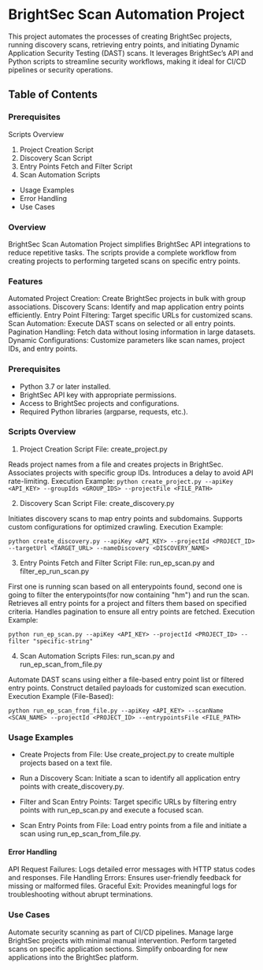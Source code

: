 # BrightSec Scan Automation Project
This project automates the processes of creating BrightSec projects, running discovery scans, retrieving entry points, and initiating Dynamic Application Security Testing (DAST) scans. It leverages BrightSec’s API and Python scripts to streamline security workflows, making it ideal for CI/CD pipelines or security operations.

## Table of Contents
### Prerequisites
Scripts Overview
1. Project Creation Script
2. Discovery Scan Script
3. Entry Points Fetch and Filter Script
4. Scan Automation Scripts
- Usage Examples
- Error Handling
- Use Cases

### Overview
BrightSec Scan Automation Project simplifies BrightSec API integrations to reduce repetitive tasks. The scripts provide a complete workflow from creating projects to performing targeted scans on specific entry points.

### Features
Automated Project Creation: Create BrightSec projects in bulk with group associations.
Discovery Scans: Identify and map application entry points efficiently.
Entry Point Filtering: Target specific URLs for customized scans.
Scan Automation: Execute DAST scans on selected or all entry points.
Pagination Handling: Fetch data without losing information in large datasets.
Dynamic Configurations: Customize parameters like scan names, project IDs, and entry points.
### Prerequisites
- Python 3.7 or later installed.
- BrightSec API key with appropriate permissions.
- Access to BrightSec projects and configurations.
- Required Python libraries (argparse, requests, etc.).
### Scripts Overview
1. Project Creation Script
File: create_project.py

Reads project names from a file and creates projects in BrightSec.
Associates projects with specific group IDs.
Introduces a delay to avoid API rate-limiting.
Execution Example:
`python create_project.py --apiKey <API_KEY> --groupIds <GROUP_IDS> --projectFile <FILE_PATH>`

2. Discovery Scan Script
File: create_discovery.py

Initiates discovery scans to map entry points and subdomains.
Supports custom configurations for optimized crawling.
Execution Example:

`python create_discovery.py --apiKey <API_KEY> --projectId <PROJECT_ID> --targetUrl <TARGET_URL> --nameDiscovery <DISCOVERY_NAME>`

3. Entry Points Fetch and Filter Script
File: run_ep_scan.py and filter_ep_run_scan.py 

First one is running scan based on all enterypoints found, second one is going to filter the enterypoints(for now containing "hm") and run the scan.
Retrieves all entry points for a project and filters them based on specified criteria.
Handles pagination to ensure all entry points are fetched.
Execution Example:

`python run_ep_scan.py --apiKey <API_KEY> --projectId <PROJECT_ID> --filter "specific-string"`

4. Scan Automation Scripts
Files: run_scan.py and run_ep_scan_from_file.py 

Automate DAST scans using either a file-based entry point list or filtered entry points.
Construct detailed payloads for customized scan execution.
Execution Example (File-Based):

`python run_ep_scan_from_file.py --apiKey <API_KEY> --scanName <SCAN_NAME> --projectId <PROJECT_ID> --entrypointsFile <FILE_PATH>`
### Usage Examples
- Create Projects from File:
Use create_project.py to create multiple projects based on a text file.

- Run a Discovery Scan:
Initiate a scan to identify all application entry points with create_discovery.py.

- Filter and Scan Entry Points:
Target specific URLs by filtering entry points with run_ep_scan.py and execute a focused scan.

- Scan Entry Points from File:
Load entry points from a file and initiate a scan using run_ep_scan_from_file.py.

#### Error Handling
API Request Failures: Logs detailed error messages with HTTP status codes and responses.
File Handling Errors: Ensures user-friendly feedback for missing or malformed files.
Graceful Exit: Provides meaningful logs for troubleshooting without abrupt terminations.
### Use Cases
Automate security scanning as part of CI/CD pipelines.
Manage large BrightSec projects with minimal manual intervention.
Perform targeted scans on specific application sections.
Simplify onboarding for new applications into the BrightSec platform.